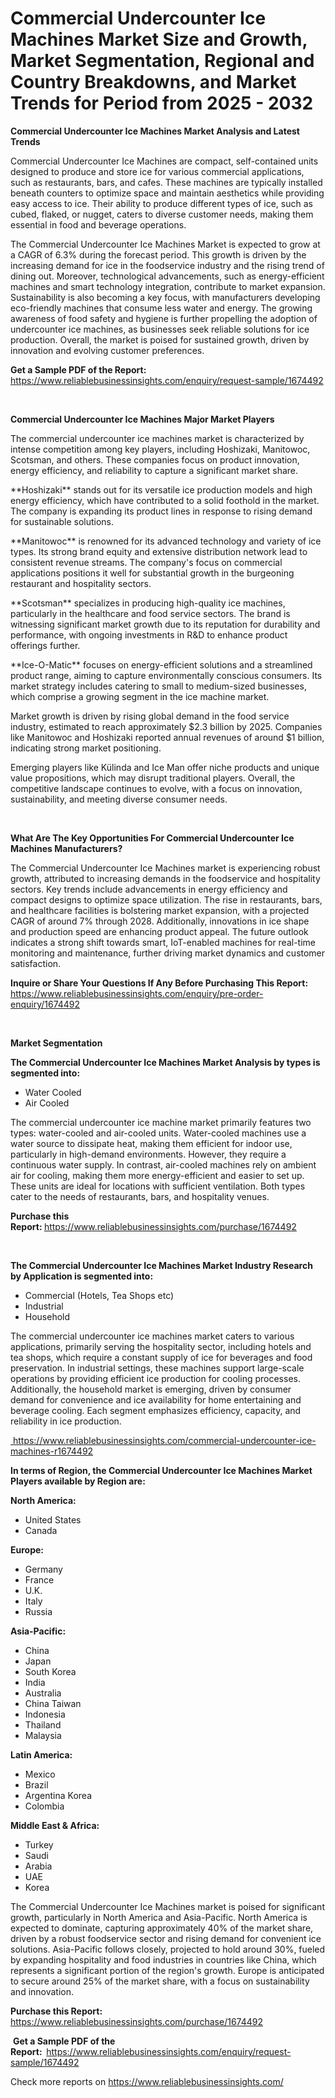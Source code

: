 <p><h1>Commercial Undercounter Ice Machines Market Size and Growth, Market Segmentation, Regional and Country Breakdowns, and Market Trends for Period from 2025 -  2032</h1></p><p><strong>Commercial Undercounter Ice Machines Market Analysis and Latest Trends</strong></p>
<p><p>Commercial Undercounter Ice Machines are compact, self-contained units designed to produce and store ice for various commercial applications, such as restaurants, bars, and cafes. These machines are typically installed beneath counters to optimize space and maintain aesthetics while providing easy access to ice. Their ability to produce different types of ice, such as cubed, flaked, or nugget, caters to diverse customer needs, making them essential in food and beverage operations.</p><p>The Commercial Undercounter Ice Machines Market is expected to grow at a CAGR of 6.3% during the forecast period. This growth is driven by the increasing demand for ice in the foodservice industry and the rising trend of dining out. Moreover, technological advancements, such as energy-efficient machines and smart technology integration, contribute to market expansion. Sustainability is also becoming a key focus, with manufacturers developing eco-friendly machines that consume less water and energy. The growing awareness of food safety and hygiene is further propelling the adoption of undercounter ice machines, as businesses seek reliable solutions for ice production. Overall, the market is poised for sustained growth, driven by innovation and evolving customer preferences.</p></p>
<p><strong>Get a Sample PDF of the Report:&nbsp;</strong> <a href="https://www.reliablebusinessinsights.com/enquiry/request-sample/1674492?utm_campaign=2276&utm_medium=2&utm_source=Github&utm_content=ia&utm_term=11042025&utm_id=commercial-undercounter-ice-machines">https://www.reliablebusinessinsights.com/enquiry/request-sample/1674492</a></p>
<p>&nbsp;</p>
<p><strong>Commercial Undercounter Ice Machines Major Market Players</strong></p>
<p><p>The commercial undercounter ice machines market is characterized by intense competition among key players, including Hoshizaki, Manitowoc, Scotsman, and others. These companies focus on product innovation, energy efficiency, and reliability to capture a significant market share.</p><p>**Hoshizaki** stands out for its versatile ice production models and high energy efficiency, which have contributed to a solid foothold in the market. The company is expanding its product lines in response to rising demand for sustainable solutions. </p><p>**Manitowoc** is renowned for its advanced technology and variety of ice types. Its strong brand equity and extensive distribution network lead to consistent revenue streams. The company's focus on commercial applications positions it well for substantial growth in the burgeoning restaurant and hospitality sectors.</p><p>**Scotsman** specializes in producing high-quality ice machines, particularly in the healthcare and food service sectors. The brand is witnessing significant market growth due to its reputation for durability and performance, with ongoing investments in R&D to enhance product offerings further.</p><p>**Ice-O-Matic** focuses on energy-efficient solutions and a streamlined product range, aiming to capture environmentally conscious consumers. Its market strategy includes catering to small to medium-sized businesses, which comprise a growing segment in the ice machine market.</p><p>Market growth is driven by rising global demand in the food service industry, estimated to reach approximately $2.3 billion by 2025. Companies like Manitowoc and Hoshizaki reported annual revenues of around $1 billion, indicating strong market positioning.</p><p>Emerging players like Külinda and Ice Man offer niche products and unique value propositions, which may disrupt traditional players. Overall, the competitive landscape continues to evolve, with a focus on innovation, sustainability, and meeting diverse consumer needs.</p></p>
<p>&nbsp;</p>
<p><strong>What Are The Key Opportunities For Commercial Undercounter Ice Machines Manufacturers?</strong></p>
<p><p>The Commercial Undercounter Ice Machines market is experiencing robust growth, attributed to increasing demands in the foodservice and hospitality sectors. Key trends include advancements in energy efficiency and compact designs to optimize space utilization. The rise in restaurants, bars, and healthcare facilities is bolstering market expansion, with a projected CAGR of around 7% through 2028. Additionally, innovations in ice shape and production speed are enhancing product appeal. The future outlook indicates a strong shift towards smart, IoT-enabled machines for real-time monitoring and maintenance, further driving market dynamics and customer satisfaction.</p></p>
<p><strong>Inquire or Share Your Questions If Any Before Purchasing This Report:</strong> <a href="https://www.reliablebusinessinsights.com/enquiry/pre-order-enquiry/1674492?utm_campaign=2276&utm_medium=2&utm_source=Github&utm_content=ia&utm_term=11042025&utm_id=commercial-undercounter-ice-machines">https://www.reliablebusinessinsights.com/enquiry/pre-order-enquiry/1674492</a></p>
<p>&nbsp;</p>
<p><strong>Market Segmentation</strong></p>
<p><strong>The Commercial Undercounter Ice Machines Market Analysis by types is segmented into:</strong></p>
<p><ul><li>Water Cooled</li><li>Air Cooled</li></ul></p>
<p><p>The commercial undercounter ice machine market primarily features two types: water-cooled and air-cooled units. Water-cooled machines use a water source to dissipate heat, making them efficient for indoor use, particularly in high-demand environments. However, they require a continuous water supply. In contrast, air-cooled machines rely on ambient air for cooling, making them more energy-efficient and easier to set up. These units are ideal for locations with sufficient ventilation. Both types cater to the needs of restaurants, bars, and hospitality venues.</p></p>
<p><strong>Purchase this Report:&nbsp;</strong><a href="https://www.reliablebusinessinsights.com/purchase/1674492?utm_campaign=2276&utm_medium=2&utm_source=Github&utm_content=ia&utm_term=11042025&utm_id=commercial-undercounter-ice-machines">https://www.reliablebusinessinsights.com/purchase/1674492</a></p>
<p>&nbsp;</p>
<p><strong>The Commercial Undercounter Ice Machines Market Industry Research by Application is segmented into:</strong></p>
<p><ul><li>Commercial (Hotels, Tea Shops etc)</li><li>Industrial</li><li>Household</li></ul></p>
<p><p>The commercial undercounter ice machines market caters to various applications, primarily serving the hospitality sector, including hotels and tea shops, which require a constant supply of ice for beverages and food preservation. In industrial settings, these machines support large-scale operations by providing efficient ice production for cooling processes. Additionally, the household market is emerging, driven by consumer demand for convenience and ice availability for home entertaining and beverage cooling. Each segment emphasizes efficiency, capacity, and reliability in ice production.</p></p>
<p><a href="https://www.reliablebusinessinsights.com/commercial-undercounter-ice-machines-r1674492?utm_campaign=2276&utm_medium=2&utm_source=Github&utm_content=ia&utm_term=11042025&utm_id=commercial-undercounter-ice-machines">&nbsp;https://www.reliablebusinessinsights.com/commercial-undercounter-ice-machines-r1674492</a></p>
<p><strong>In terms of Region, the Commercial Undercounter Ice Machines Market Players available by Region are:</strong></p>
<p>
    <p> <strong> North America: </strong>
        <ul>
            <li>United States</li>
            <li>Canada</li>
        </ul>
        </p> 
    <p> <strong> Europe: </strong>
        <ul>
            <li>Germany</li>
            <li>France</li>
            <li>U.K.</li>
            <li>Italy</li>
            <li>Russia</li>
        </ul>
        </p> 
    <p> <strong> Asia-Pacific: </strong>
        <ul>
            <li>China</li>
            <li>Japan</li>
            <li>South Korea</li>
            <li>India</li>
            <li>Australia</li>
            <li>China Taiwan</li>
            <li>Indonesia</li>
            <li>Thailand</li>
            <li>Malaysia</li>
        </ul>
        </p> 
    <p> <strong> Latin America: </strong>
        <ul>
            <li>Mexico</li>
            <li>Brazil</li>
            <li>Argentina Korea</li>
            <li>Colombia</li>
        </ul>
        </p> 
    <p> <strong> Middle East & Africa: </strong>
        <ul>
            <li>Turkey</li>
            <li>Saudi</li>
            <li>Arabia</li>
            <li>UAE</li>
            <li>Korea</li>
        </ul>
    </p>
    </p>
<p><p>The Commercial Undercounter Ice Machines market is poised for significant growth, particularly in North America and Asia-Pacific. North America is expected to dominate, capturing approximately 40% of the market share, driven by a robust foodservice sector and rising demand for convenient ice solutions. Asia-Pacific follows closely, projected to hold around 30%, fueled by expanding hospitality and food industries in countries like China, which represents a significant portion of the region's growth. Europe is anticipated to secure around 25% of the market share, with a focus on sustainability and innovation.</p></p>
<p><strong>Purchase this Report: </strong><a href="https://www.reliablebusinessinsights.com/purchase/1674492?utm_campaign=2276&utm_medium=2&utm_source=Github&utm_content=ia&utm_term=11042025&utm_id=commercial-undercounter-ice-machines">https://www.reliablebusinessinsights.com/purchase/1674492</a></p>
<p>&nbsp;<strong>Get a Sample PDF of the Report:&nbsp;&nbsp;</strong><a href="https://www.reliablebusinessinsights.com/enquiry/request-sample/1674492?utm_campaign=2276&utm_medium=2&utm_source=Github&utm_content=ia&utm_term=11042025&utm_id=commercial-undercounter-ice-machines">https://www.reliablebusinessinsights.com/enquiry/request-sample/1674492</a></p>
<p><strong></strong></p>
<p>Check more reports on <a href="https://www.reliablebusinessinsights.com/?utm_campaign=2276&utm_medium=2&utm_source=Github&utm_content=ia&utm_term=11042025&utm_id=commercial-undercounter-ice-machines">https://www.reliablebusinessinsights.com/</a></p>